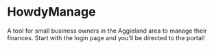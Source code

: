 # HowdyManage
A tool for small business owners in the Aggieland area to manage their finances.
Start with the login page and you'll be directed to the portal!
